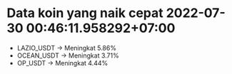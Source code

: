 # Data koin yang naik cepat 2022-07-30 00:46:11.958292+07:00

* LAZIO_USDT -> Meningkat 5.86%
* OCEAN_USDT -> Meningkat 3.71%
* OP_USDT -> Meningkat 4.44%

